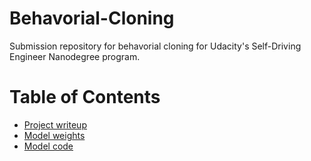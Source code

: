 # Behavorial-Cloning
Submission repository for behavorial cloning for Udacity's Self-Driving Engineer Nanodegree program.


Table of Contents
=================

  * [Project writeup](writeup_report.md)
  * [Model weights](model.h5)
  * [Model code](model.py)
